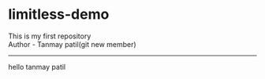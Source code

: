 # limitless-demo
This is my first repository
<br>
Author - Tanmay patil(git new member)
<hr> 
<p>hello tanmay patil</p>
